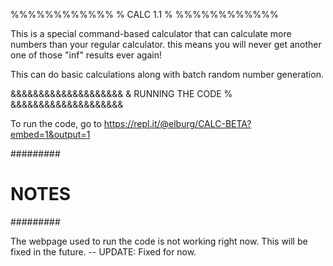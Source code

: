 %%%%%%%%%%%%
% CALC 1.1 %
%%%%%%%%%%%%

This is a special command-based calculator that can calculate more numbers than your regular calculator. this means you will never get another one of those "inf" results ever again!

This can do basic calculations along with batch random number generation.

&&&&&&&&&&&&&&&&&&&&
& RUNNING THE CODE %
&&&&&&&&&&&&&&&&&&&&

To run the code, go to https://repl.it/@elburg/CALC-BETA?embed=1&output=1

#########
# NOTES #
#########

The webpage used to run the code is not working right now. This will be fixed in the future. -- UPDATE: Fixed for now.
